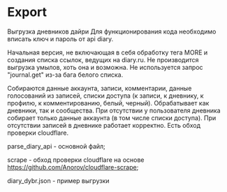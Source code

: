 ﻿# Export
Выгрузка дневников дайри
Для функционирования кода необходимо вписать ключ и пароль от api diary.

Начальная версия, не включающая в себя обработку тега MORE и создания списка ссылок, ведущих на diary.ru.
Не производится выгрузка умылов, хоть она и возможна.
Не используется запрос "journal.get" из-за бага белого списка.

Собираются данные аккаунта, записи, комментарии, данные голосований из записей, списки доступа (к записи, к дневнику, к профилю, к комментированию, белый, черный).
Обрабатывает как дневники, так и сообщества.
При отсутствии у пользователя дневника собирает только данные аккаунта (в том числе списки доступа).
При отсутствии записей в дневнике работает корректно.
Есть обход проверки cloudflare.

parse_diary_api - основной файл; 

scrape - обход проверки cloudflare на основе https://github.com/Anorov/cloudflare-scrape;

diary_dybr.json - пример выгрузки
